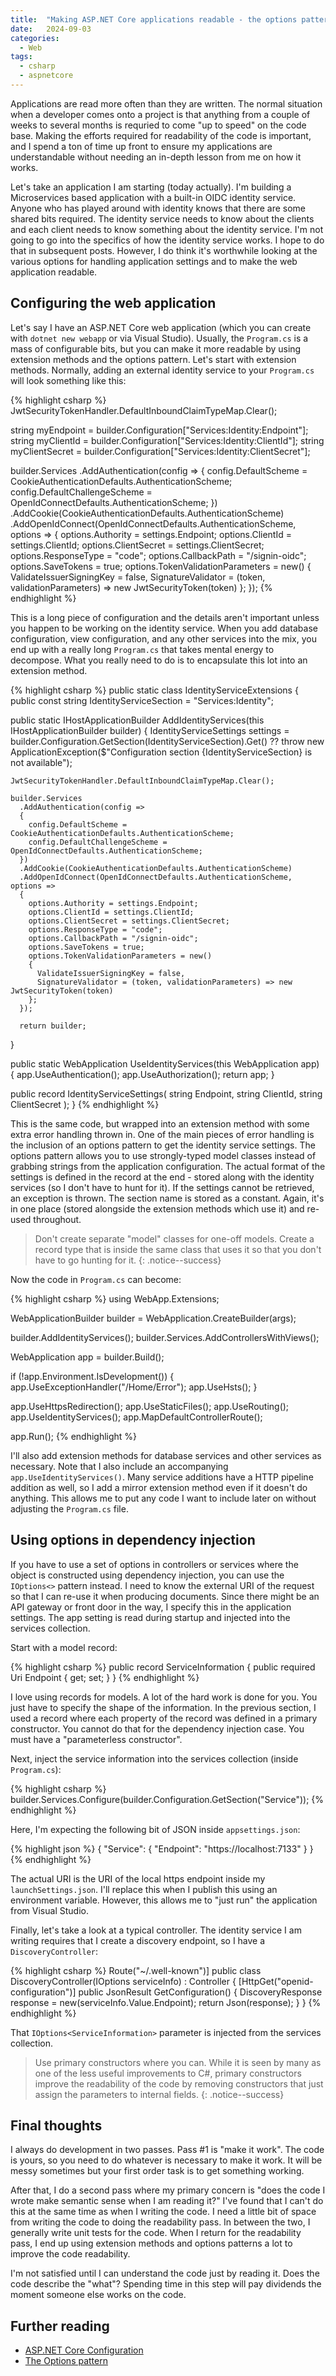 ```yaml
---
title:  "Making ASP.NET Core applications readable - the options patterns"
date:   2024-09-03
categories:
  - Web
tags:
  - csharp
  - aspnetcore
---
```


Applications are read more often than they are written.  The normal situation when a developer comes onto a project is that anything from a couple of weeks to several months is requried to come "up to speed" on the code base. Making the efforts required for readability of the code is important, and I spend a ton of time up front to ensure my applications are understandable without needing an in-depth lesson from me on how it works.

Let's take an application I am starting (today actually).  I'm building a Microservices based application with a built-in OIDC identity service. Anyone who has played around with identity knows that there are some shared bits required.  The identity service needs to know about the clients and each client needs to know something about the identity service.  I'm not going to go into the specifics of how the identity service works.  I hope to do that in subsequent posts.  However, I do think it's worthwhile looking at the various options for handling application settings and to make the web application readable.

## Configuring the web application

Let's say I have an ASP.NET Core web application (which you can create with `dotnet new webapp` or via Visual Studio).  Usually, the `Program.cs` is a mass of configurable bits, but you can make it more readable by using extension methods and the options pattern. Let's start with extension methods.  Normally, adding an external identity service to your `Program.cs` will look something like this:

{% highlight csharp %}
JwtSecurityTokenHandler.DefaultInboundClaimTypeMap.Clear();

string myEndpoint = builder.Configuration["Services:Identity:Endpoint"];
string myClientId = builder.Configuration["Services:Identity:ClientId"];
string myClientSecret = builder.Configuration["Services:Identity:ClientSecret"];

builder.Services
    .AddAuthentication(config =>
    {
        config.DefaultScheme = CookieAuthenticationDefaults.AuthenticationScheme;
        config.DefaultChallengeScheme = OpenIdConnectDefaults.AuthenticationScheme;
    })
    .AddCookie(CookieAuthenticationDefaults.AuthenticationScheme)
    .AddOpenIdConnect(OpenIdConnectDefaults.AuthenticationScheme, options =>
    {
        options.Authority = settings.Endpoint;
        options.ClientId = settings.ClientId;
        options.ClientSecret = settings.ClientSecret;
        options.ResponseType = "code";
        options.CallbackPath = "/signin-oidc";
        options.SaveTokens = true;
        options.TokenValidationParameters = new()
        {
            ValidateIssuerSigningKey = false,
            SignatureValidator = (token, validationParameters) => new JwtSecurityToken(token)
        };
    });
{% endhighlight %}

This is a long piece of configuration and the details aren't important unless you happen to be working on the identity service.  When you add database configuration, view configuration, and any other services into the mix, you end up with a really long `Program.cs` that takes mental energy to decompose.  What you really need to do is to encapsulate this lot into an extension method.

{% highlight csharp %}
public static class IdentityServiceExtensions
{
  public const string IdentityServiceSection = "Services:Identity";

  public static IHostApplicationBuilder AddIdentityServices(this IHostApplicationBuilder builder)
  {
    IdentityServiceSettings settings = builder.Configuration.GetSection(IdentityServiceSection).Get<IdentityServiceSettings>()
      ?? throw new ApplicationException($"Configuration section {IdentityServiceSection} is not available");

    JwtSecurityTokenHandler.DefaultInboundClaimTypeMap.Clear();

    builder.Services
      .AddAuthentication(config =>
      {
        config.DefaultScheme = CookieAuthenticationDefaults.AuthenticationScheme;
        config.DefaultChallengeScheme = OpenIdConnectDefaults.AuthenticationScheme;
      })
      .AddCookie(CookieAuthenticationDefaults.AuthenticationScheme)
      .AddOpenIdConnect(OpenIdConnectDefaults.AuthenticationScheme, options =>
      {
        options.Authority = settings.Endpoint;
        options.ClientId = settings.ClientId;
        options.ClientSecret = settings.ClientSecret;
        options.ResponseType = "code";
        options.CallbackPath = "/signin-oidc";
        options.SaveTokens = true;
        options.TokenValidationParameters = new()
        {
          ValidateIssuerSigningKey = false,
          SignatureValidator = (token, validationParameters) => new JwtSecurityToken(token)
        };
      });

      return builder;
  }

  public static WebApplication UseIdentityServices(this WebApplication app)
  {
    app.UseAuthentication();
    app.UseAuthorization();
    return app;
  }

  public record IdentityServiceSettings(
    string Endpoint,
    string ClientId,
    string ClientSecret
  );
}
{% endhighlight %}

This is the same code, but wrapped into an extension method with some extra error handling thrown in.  One of the main pieces of error handling is the inclusion of an options pattern to get the identity service settings.  The options pattern allows you to use strongly-typed model classes instead of grabbing strings from the application configuration.  The actual format of the settings is defined in the record at the end - stored along with the identity services (so I don't have to hunt for it).  If the settings cannot be retrieved, an exception is thrown.  The section name is stored as a constant.  Again, it's in one place (stored alongside the extension methods which use it) and re-used throughout.

> Don't create separate "model" classes for one-off models.  Create a record type that is inside the same class that uses it so that you don't have to go hunting for it.
> {: .notice--success}

Now the code in `Program.cs` can become:

{% highlight csharp %}
using WebApp.Extensions;

WebApplicationBuilder builder = WebApplication.CreateBuilder(args);

builder.AddIdentityServices();
builder.Services.AddControllersWithViews();

WebApplication app = builder.Build();

if (!app.Environment.IsDevelopment())
{
    app.UseExceptionHandler("/Home/Error");
    app.UseHsts();
}

app.UseHttpsRedirection();
app.UseStaticFiles();
app.UseRouting();
app.UseIdentityServices();
app.MapDefaultControllerRoute();

app.Run();
{% endhighlight %}

I'll also add extension methods for database services and other services as necessary. Note that I also include an accompanying `app.UseIdentityServices()`.  Many service additions have a HTTP pipeline addition as well, so I add a mirror extension method even if it doesn't do anything.  This allows me to put any code I want to include later on without adjusting the `Program.cs` file.

## Using options in dependency injection

If you have to use a set of options in controllers or services where the object is constructed using dependency injection, you can use the `IOptions<>` pattern instead.  I need to know the external URI of the request so that I can re-use it when producing documents.  Since there might be an API gateway or front door in the way, I specify this in the application settings.  The app setting is read during startup and injected into the services collection.

Start with a model record:

{% highlight csharp %}
public record ServiceInformation
{
  public required Uri Endpoint { get; set; }
}
{% endhighlight %}

I love using records for models. A lot of the hard work is done for you. You just have to specify the shape of the information.  In the previous section, I used a record where each property of the record was defined in a primary constructor.  You cannot do that for the dependency injection case.  You must have a "parameterless constructor".

Next, inject the service information into the services collection (inside `Program.cs`):

{% highlight csharp %}
builder.Services.Configure<ServiceInformation>(builder.Configuration.GetSection("Service"));
{% endhighlight %}

Here, I'm expecting the following bit of JSON inside `appsettings.json`:

{% highlight json %}
{
  "Service": {
    "Endpoint": "https://localhost:7133"
  }
}
{% endhighlight %}

The actual URI is the URI of the local https endpoint inside my `launchSettings.json`.  I'll replace this when I publish this using an environment variable.  However, this allows me to "just run" the application from Visual Studio.

Finally, let's take a look at a typical controller.  The identity service I am writing requires that I create a discovery endpoint, so I have a `DiscoveryController`:

{% highlight csharp %}
Route("~/.well-known")]
public class DiscoveryController(IOptions<ServiceInformation> serviceInfo) : Controller
{
    [HttpGet("openid-configuration")]
    public JsonResult GetConfiguration()
    {
        DiscoveryResponse response = new(serviceInfo.Value.Endpoint);
        return Json(response);
    }
}
{% endhighlight %}

That `IOptions<ServiceInformation>` parameter is injected from the services collection.

> Use primary constructors where you can.  While it is seen by many as one of the less useful improvements to C#, primary constructors improve the readability of the code by removing constructors that just assign the parameters to internal fields.
> {: .notice--success}

## Final thoughts

I always do development in two passes.  Pass #1 is "make it work".  The code is yours, so you need to do whatever is necessary to make it work.  It will be messy sometimes but your first order task is to get something working.

After that, I do a second pass where my primary concern is "does the code I wrote make semantic sense when I am reading it?" I've found that I can't do this at the same time as when I writing the code.  I need a little bit of space from writing the code to doing the readability pass.  In between the two, I generally write unit tests for the code.  When I return for the readability pass, I end up using extension methods and options patterns a lot to improve the code readability.

I'm not satisfied until I can understand the code just by reading it.  Does the code describe the "what"?  Spending time in this step will pay dividends the moment someone else works on the code.

## Further reading

* [ASP.NET Core Configuration](https://learn.microsoft.com/aspnet/core/fundamentals/configuration/)
* [The Options pattern](https://learn.microsoft.com/aspnet/core/fundamentals/configuration/options)